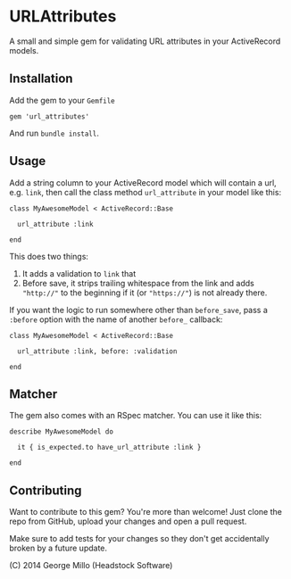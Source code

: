 # URLAttributes

A small and simple gem for validating URL attributes in your ActiveRecord models.

## Installation

Add the gem to your `Gemfile`

    gem 'url_attributes'

And run `bundle install`.

## Usage

Add a string column to your ActiveRecord model which will contain a url, e.g. `link`,
then call the class method `url_attribute` in your model like this:

    class MyAwesomeModel < ActiveRecord::Base

      url_attribute :link

    end

This does two things:

1. It adds a validation to `link` that 
2. Before save, it strips trailing whitespace from the link and adds
   `"http://"` to the beginning if it (or `"https://"`) is not already there.

If you want the logic to run somewhere other than `before_save`, pass a
`:before` option with the name of another `before_` callback:

    class MyAwesomeModel < ActiveRecord::Base

      url_attribute :link, before: :validation

    end

## Matcher

The gem also comes with an RSpec matcher. You can use it like this:

    describe MyAwesomeModel do

      it { is_expected.to have_url_attribute :link }

    end

## Contributing

Want to contribute to this gem? You're more than welcome! Just clone the repo from GitHub,
upload your changes and open a pull request.

Make sure to add tests for your changes so they don't get accidentally broken by a future update.

(C) 2014 George Millo (Headstock Software)

